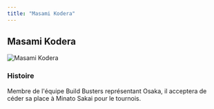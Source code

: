```yaml
---
title: "Masami Kodera"
---
```


Masami Kodera
-------------


![Masami Kodera](/images/stories/saga/gundambftry/persos/masami-kodera.png)




### Histoire


Membre de l'équipe Build Busters représentant Osaka, il acceptera de céder sa place à Minato Sakai pour le tournois.


